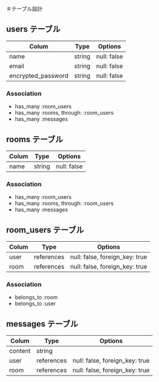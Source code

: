 ＃テーブル設計

## users テーブル

| Colum              | Type   | Options     |
| ------------------ | ------ | ----------- |
| name               | string | null: false |
| email              | string | null: false |
| encrypted_password | string | null: false |

### Association

- has_many :room_users
- has_many :rooms, through: :room_users
- has_many :messages

## rooms テーブル

| Colum              | Type   | Options     |
| ------------------ | ------ | ----------- |
| name               | string | null: false |

### Association

- has_many :room_users
- has_many :rooms, through: :room_users
- has_many :messages

## room_users テーブル

| Colum              | Type       | Options                        |
| ------------------ | ---------- | ------------------------------ |
| user               | references | null: false, foreign_key: true |
| room               | references | null: false, foreign_key: true |

### Association

- belongs_to :room
- belongs_to :user

## messages テーブル

| Colum              | Type       | Options                        |
| ------------------ | ---------- | ------------------------------ |
| content            | string     |                                |
| user               | references | null: false, foreign_key: true |
| room               | references | null: false, foreign_key: true |